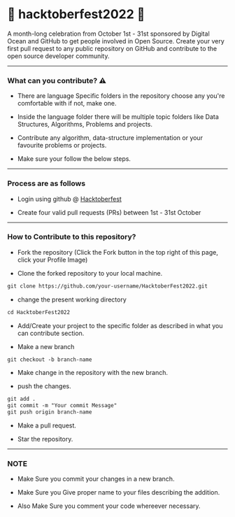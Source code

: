 # 🍺 hacktoberfest2022 🍺

<p>A month-long celebration from October 1st - 31st sponsored by Digital Ocean and GitHub to get people involved in Open Source. Create your very first pull request to any public repository on GitHub and contribute to the open source developer community.
</p>

-----

### What can you contribute? ⚠️ 

* There are language Specific folders in the repository choose any you're comfortable with if not, make one.

* Inside the language folder there will be multiple topic folders like Data Structures, Algorithms, Problems and projects.

* Contribute any algorithm, data-structure implementation or your favourite problems or projects.

* Make sure your follow the below steps.
-----

### Process are as follows 
* Login using github @ [Hacktoberfest](https://hacktoberfest.digitalocean.com/)

* Create four valid pull requests (PRs) between 1st - 31st October
------
### How to Contribute to this repository?

* Fork the repository (Click the Fork button in the top right of this page, click your Profile Image)

* Clone the forked repository to your local machine.
```markdown
git clone https://github.com/your-username/HacktoberFest2022.git
```
* change the present working directory
```markdown
cd HacktoberFest2022
```

* Add/Create your project to the specific folder as described in what you can contribute section.

* Make a new branch
```markdown
git checkout -b branch-name
```
* Make change in the repository with the new branch.

* push the changes.
```markdown
git add .
git commit -m "Your commit Message"
git push origin branch-name
```

* Make a pull request.

* Star the repository.

------
### NOTE

* Make Sure you commit your changes in a new branch.

* Make Sure you Give proper name to your files describing the addition.

* Also Make Sure you comment your code whereever necessary.
   
